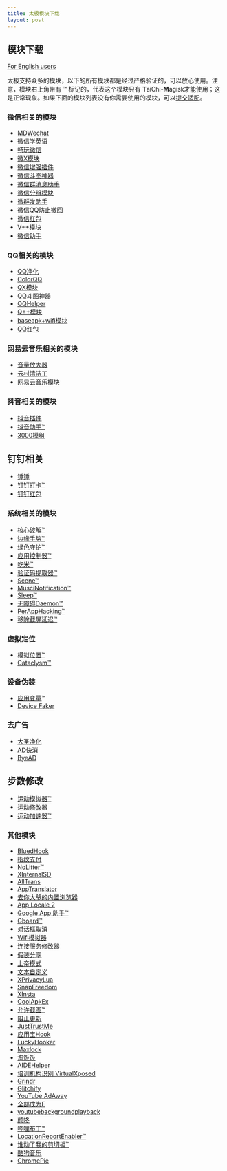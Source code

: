 ```yaml
---
title: 太极模块下载
layout: post
---
```


## 模块下载

[For English users](module.md)

太极支持众多的模块，以下的所有模块都是经过严格验证的，可以放心使用。注意，模块右上角带有 ™ 标记的，代表这个模块只有 **T**aiChi-**M**agisk才能使用；这是正常现象。如果下面的模块列表没有你需要使用的模块，可以[提交适配](https://github.com/taichi-framework/TaiChi/issues)。

### 微信相关的模块

- [MDWechat][MDWechat]
- [微信学英语][微信学英语]
- [畅玩微信][畅玩微信]
- [微X模块][微X模块]
- [微信增强插件][微信增强插件]
- [微信斗图神器][微信斗图神器]
- [微信群消息助手][微信群消息助手]
- [微信分组模块][微信分组模块]
- [微群发助手][微群发助手]
- [微信QQ防止撤回][微信QQ防止撤回]
- [微信红包][微信红包]
- [V++模块][V++模块]
- [微信助手][微信助手]

### QQ相关的模块

- [QQ净化][QQ净化]
- [ColorQQ][ColorQQ]
- [QX模块][QX模块]
- [QQ斗图神器][QQ斗图神器]
- [QQHelper][QQHelper]
- [Q++模块][Q++模块]
- [baseapk+wifi模块][baseapk+wifi模块]
- [QQ红包][QQ红包]

### 网易云音乐相关的模块

- [音量放大器][音量放大器]
- [云村清洁工][云村清洁工]
- [网易云音乐模块][网易云音乐模块]

### 抖音相关的模块

- [抖音插件][抖音插件]
- [抖音助手™][抖音助手]
- [3000模组][3000模组]

## 钉钉相关

- [锤锤][锤锤]
- [钉钉打卡™][钉钉打卡]
- [钉钉红包][钉钉红包]

### 系统相关的模块

- [核心破解™][核心破解]
- [边缘手势™][边缘手势]
- [绿色守护™][绿色守护]
- [应用控制器™][应用控制器]
- [吃米™][吃米]
- [验证码提取器™][验证码提取器]
- [Scene™][Scene]
- [MusciNotification™][MusciNotification]
- [Sleep™][Sleep]
- [无障碍Daemon™][无障碍Daemon]
- [PerAppHacking™][PerAppHacking]
- [移除截屏延迟™][移除截屏延迟]

### 虚拟定位

- [模拟位置™][模拟位置]
- [Cataclysm™][Cataclysm]

### 设备伪装

- [应用变量][应用变量]™
- [Device Faker][Device Faker]

### 去广告

- [大圣净化][大圣净化]
- [AD快消][AD快消]
- [ByeAD][ByeAD]

## 步数修改

- [运动模拟器™][运动模拟器]
- [运动修改器][运动修改器]
- [运动加速器™][运动加速器]

### 其他模块

- [BluedHook][BluedHook]
- [指纹支付][指纹支付]
- [NoLitter™][NoLitter]
- [XInternalSD][XInternalSD]
- [AllTrans][AllTrans]
- [AppTranslator][AppTranslator]
- [去你大爷的内置浏览器][去你大爷的内置浏览器]
- [App Locale 2][App Locale 2]
- [Google App 助手™][Google App 助手]
- [Gboard™][Gboard]
- [对话框取消][对话框取消]
- [Wifi模拟器][Wifi模拟器]
- [连接服务修改器][连接服务修改器]
- [假装分享][假装分享]
- [上帝模式][上帝模式]
- [文本自定义][文本自定义]
- [XPrivacyLua][XPrivacyLua]
- [SnapFreedom][SnapFreedom]
- [XInsta][XInsta]
- [CoolApkEx][CoolApkEx]
- [允许截图™][允许截图]
- [阻止更新][阻止更新]
- [JustTrustMe][JustTrustMe]
- [应用宝Hook][应用宝Hook]
- [LuckyHooker][LuckyHooker]
- [Maxlock][Maxlock]
- [淘饭饭][淘饭饭]
- [AIDEHelper][AIDEHelper]
- [培训机构识别 VirtualXposed][培训机构识别 VirtualXposed]
- [Grindr][Grindr]
- [Glitchify][Glitchify]
- [YouTube AdAway][YouTube AdAway]
- [全部成为F][全部成为F]
- [youtubebackgroundplayback][youtubebackgroundplayback]
- [颜咚][颜咚]
- [哔哩布丁™][哔哩布丁]
- [LocationReportEnabler™][LocationReportEnabler]
- [谁动了我的剪切板™][谁动了我的剪切板]
- [酷狗音乐][酷狗音乐]
- [ChromePie][ChromePie]


[MDWechat]: https://www.lanzous.com/i35s77a
[微信学英语]: https://www.lanzous.com/i32fype
[畅玩微信]: https://www.lanzous.com/i38cb0j
[微X模块]: https://www.lanzous.com/i2zjxkj
[微信增强插件]: 微信增强插件/index_cn
[微信斗图神器]: https://www.lanzous.com/i34lp4h
[微信群消息助手]: https://www.lanzous.com/i38ccvg
[微信分组模块]: https://www.lanzous.com/i34lp5i
[微群发助手]: https://www.lanzous.com/i38ce5c
[微信QQ防止撤回]: https://www.lanzous.com/i2zjvre
[微信红包]: https://www.lanzous.com/i32fyod
[V++模块]: https://www.lanzous.com/i38cf6j
[微信助手]: https://www.lanzous.com/i38ngxi

[QQ净化]: https://www.lanzous.com/i38chlg
[ColorQQ]: https://www.lanzous.com/i362ari
[QX模块]: https://www.lanzous.com/i2zjxfe
[QQ斗图神器]: https://www.lanzous.com/i38cj2j
[QQHelper]: https://www.lanzous.com/i34lqfe
[Q++模块]: https://www.lanzous.com/i38cjwj
[baseapk+wifi模块]: https://www.lanzous.com/i38cl4d
[QQ红包]: https://www.lanzous.com/i32fymb

[音量放大器]: https://www.lanzous.com/i35wsng
[云村清洁工]: https://www.lanzous.com/i2zjxti
[网易云音乐模块]: https://www.lanzous.com/i2zjx8h

[抖音插件]: https://www.lanzous.com/i38cnij
[抖音助手]: https://www.lanzous.com/i38cqcb
[3000模组]: https://www.lanzous.com/i35wsfi

[锤锤]: https://www.lanzous.com/i38cr1g
[钉钉打卡]: https://www.lanzous.com/i38cr5a
[钉钉红包]: https://www.lanzous.com/i32fync

[核心破解]: https://www.lanzous.com/i2zjxrg
[边缘手势]: https://www.lanzous.com/i38csyf
[绿色守护]: https://www.lanzous.com/i2zjvda
[应用控制器]: https://www.lanzous.com/i2zjvbi
[吃米]: https://www.lanzous.com/i37zbyf
[验证码提取器]: https://www.lanzous.com/i35yevc
[Scene]: https://www.lanzous.com/i38cu2f
[MusciNotification]: https://www.lanzous.com/i38cuve
[Sleep]: https://www.lanzous.com/i38cvih
[无障碍Daemon]: https://www.lanzous.com/i38cu6j
[PerAppHacking]: https://www.lanzous.com/i34lkud
[移除截屏延迟]: https://www.lanzous.com/i32fyji

[模拟位置]: https://www.lanzous.com/i38cxub
[Cataclysm]: https://www.lanzous.com/i30hntc

[应用变量]: https://www.lanzous.com/i2zjxed
[Device Faker]: https://www.lanzous.com/i38d12h

[大圣净化]: https://www.lanzous.com/i37zcre
[AD快消]: https://www.lanzous.com/i37zbub
[ByeAD]: https://www.lanzous.com/i38d2qh

[运动加速器]: https://www.lanzous.com/i32g3fe
[运动模拟器]: https://www.lanzous.com/i38d39g
[运动修改器]: https://www.lanzous.com/i38d38f

[BluedHook]: https://www.lanzous.com/i34lktc
[指纹支付]: https://www.lanzous.com/i38d93g
[NoLitter]: https://www.lanzous.com/i35wrqd
[XInternalSD]: https://www.lanzous.com/i38d9ve
[AllTrans]: https://www.lanzous.com/i38ddre
[AppTranslator]: https://www.lanzous.com/i30hpaf
[去你大爷的内置浏览器]: https://www.lanzous.com/i32g3ed
[App Locale 2]: https://www.lanzous.com/i38dfih
[Google App 助手]: https://www.lanzous.com/i37zcna
[Gboard]: https://www.lanzous.com/i37zcbi
[对话框取消]: https://www.lanzous.com/i38dgrc
[Wifi模拟器]: https://www.lanzous.com/i37zckh
[连接服务修改器]: https://www.lanzous.com/i38drri
[假装分享]: https://www.lanzous.com/i362asj
[上帝模式]: https://www.lanzous.com/i38dssf
[文本自定义]: https://www.lanzous.com/i38duih
[XPrivacyLua]: https://www.lanzous.com/i2zk25e
[SnapFreedom]: https://www.lanzous.com/i38dwwd
[XInsta]: https://www.lanzous.com/i38e3ve
[CoolApkEx]: https://www.lanzous.com/i38dx4b
[允许截图]: https://www.lanzous.com/i38dvuf
[阻止更新]: https://www.lanzous.com/i38dxkh
[JustTrustMe]: https://www.lanzous.com/i32fykj
[应用宝Hook]: https://www.lanzous.com/i2zjxqf
[LuckyHooker]: https://www.lanzous.com/i34lkra
[Maxlock]: https://www.lanzous.com/i35wskd
[淘饭饭]: https://www.lanzous.com/i38dzba
[AIDEHelper]: https://www.lanzous.com/i38dyeh
[培训机构识别 VirtualXposed]: https://www.lanzous.com/i37zbvc
[Grindr]: https://www.lanzous.com/i38e1md
[Glitchify]: https://www.lanzous.com/i38e1kb
[YouTube AdAway]: https://www.lanzous.com/i38e1ij
[全部成为F]: https://www.lanzous.com/i38e47g
[youtubebackgroundplayback]: https://www.lanzous.com/i38e95e
[颜咚]: https://www.lanzous.com/i2zjvli
[哔哩布丁]: https://www.lanzous.com/i2zjveb
[LocationReportEnabler]: https://www.lanzous.com/i30hq5g
[谁动了我的剪切板]: https://www.lanzous.com/i38e5xi
[酷狗音乐]: https://www.lanzous.com/i38e6fg
[ChromePie]: https://www.lanzous.com/i38e61c
